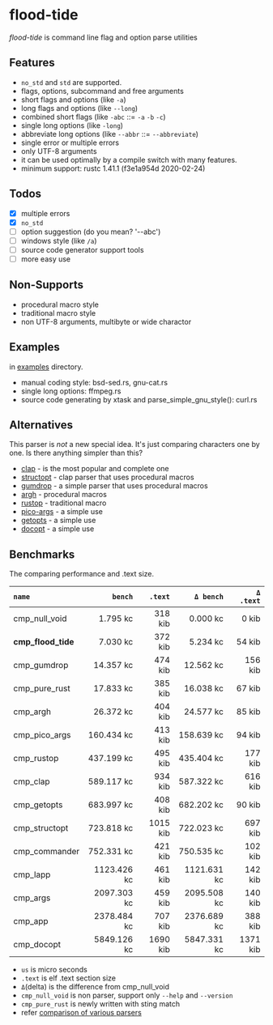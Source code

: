 # flood-tide

*flood-tide* is command line flag and option parse utilities

## Features

- `no_std` and `std` are supported.
- flags, options, subcommand and free arguments
- short flags and options (like `-a`)
- long flags and options (like `--long`)
- combined short flags (like `-abc` ::= `-a` `-b` `-c`)
- single long options (like `-long`)
- abbreviate long options (like `--abbr` ::= `--abbreviate`)
- single error or multiple errors
- only UTF-8 arguments
- it can be used optimally by a compile switch with many features.
- minimum support: rustc 1.41.1 (f3e1a954d 2020-02-24)

## Todos

- [x] multiple errors
- [x] `no_std`
- [ ] option suggestion (do you mean? '--abc')
- [ ] windows style (like `/a`)
- [ ] source code generator support tools
- [ ] more easy use

## Non-Supports

- procedural macro style
- traditional macro style
- non UTF-8 arguments, multibyte or wide charactor

## Examples

in [examples](https://github.com/aki-akaguma/flood-tide/tree/main/examples) directory.

- manual coding style: bsd-sed.rs, gnu-cat.rs
- single long options: ffmpeg.rs
- source code generating by xtask and parse_simple_gnu_style(): curl.rs

## Alternatives

This parser is *not* a new special idea. It's just comparing characters one by one.
Is there anything simpler than this?

- [clap](https://crates.io/crates/clap) - is the most popular and complete one
- [structopt](https://crates.io/crates/structopt) - clap parser that uses procedural macros
- [gumdrop](https://crates.io/crates/gumdrop) - a simple parser that uses procedural macros
- [argh](https://crates.io/crates/argh) - procedural macros
- [rustop](https://crates.io/crates/rustop) - traditional macro
- [pico-args](https://crates.io/crates/pico-args) - a simple use
- [getopts](https://crates.io/crates/getopts) - a simple use
- [docopt](https://crates.io/crates/docopt) - a simple use

## Benchmarks

The comparing performance and .text size.

|       `name`       |   `bench`   | `.text`  |  `Δ bench`  | `Δ .text` |
|:-------------------|------------:|---------:|------------:|---------:|
| cmp_null_void      |    1.795 kc |  318 kib |    0.000 kc |    0 kib |
| **cmp_flood_tide** |    7.030 kc |  372 kib |    5.234 kc |   54 kib |
| cmp_gumdrop        |   14.357 kc |  474 kib |   12.562 kc |  156 kib |
| cmp_pure_rust      |   17.833 kc |  385 kib |   16.038 kc |   67 kib |
| cmp_argh           |   26.372 kc |  404 kib |   24.577 kc |   85 kib |
| cmp_pico_args      |  160.434 kc |  413 kib |  158.639 kc |   94 kib |
| cmp_rustop         |  437.199 kc |  495 kib |  435.404 kc |  177 kib |
| cmp_clap           |  589.117 kc |  934 kib |  587.322 kc |  616 kib |
| cmp_getopts        |  683.997 kc |  408 kib |  682.202 kc |   90 kib |
| cmp_structopt      |  723.818 kc | 1015 kib |  722.023 kc |  697 kib |
| cmp_commander      |  752.331 kc |  421 kib |  750.535 kc |  102 kib |
| cmp_lapp           | 1123.426 kc |  461 kib | 1121.631 kc |  142 kib |
| cmp_args           | 2097.303 kc |  459 kib | 2095.508 kc |  140 kib |
| cmp_app            | 2378.484 kc |  707 kib | 2376.689 kc |  388 kib |
| cmp_docopt         | 5849.126 kc | 1690 kib | 5847.331 kc | 1371 kib |

- `us` is micro seconds
- `.text` is elf .text section size
- `Δ`(delta) is the difference from cmp_null_void
- `cmp_null_void` is non parser, support only `--help` and `--version`
- `cmp_pure_rust` is newly written with sting match
- refer [comparison of various parsers](https://github.com/aki-akaguma/cmp_cmdopts_parsing)
